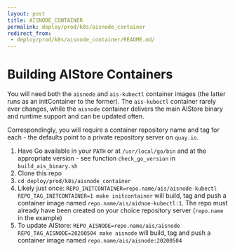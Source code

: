 ```yaml
---
layout: post
title: AISNODE_CONTAINER
permalink: deploy/prod/k8s/aisnode_container
redirect_from:
 - deploy/prod/k8s/aisnode_container/README.md/
---
```


# Building AIStore Containers

You will need both the `aisnode` and `ais-kubectl` container images
(the latter runs as an initContainer to the former). The `ais-kubectl`
container rarely ever changes, while the `aisnode` container delivers
the main AIStore binary and runtime support and can be updated often.

Correspondingly, you will require a container repository name and tag
for each - the defaults point to a private repository server on `quay.io`.

1. Have Go available in your `PATH` or at `/usr/local/go/bin` and at the appropriate version - see function `check_go_version` in `build_ais_binary.sh`
1. Clone this repo
1. `cd deploy/prod/k8s/aisnode_container`
1. Likely just once: `REPO_INITCONTAINER=repo.name/ais/aisnode-kubectl REPO_TAG_INITCONTAINER=1 make initcontainer` will build, tag and push a container image named `repo.name/ais/aidnoe-kubectl:1`. The repo must already have been created on your choice repository server (`repo.name` in the example)
1. To update AIStore: `REPO_AISNODE=repo.name/ais/aisnode REPO_TAG_AISNODE=20200504 make aisnode` will build, tag and push a container image named `repo.name/ais/aisnode:20200504`
